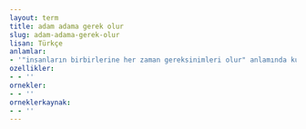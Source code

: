 ```yaml
---
layout: term
title: adam adama gerek olur
slug: adam-adama-gerek-olur
lisan: Türkçe
anlamlar:
- '"insanların birbirlerine her zaman gereksinimleri olur" anlamında kullanılan bir söz'
ozellikler:
- - ''
ornekler:
- - ''
orneklerkaynak:
- - ''
---
```

